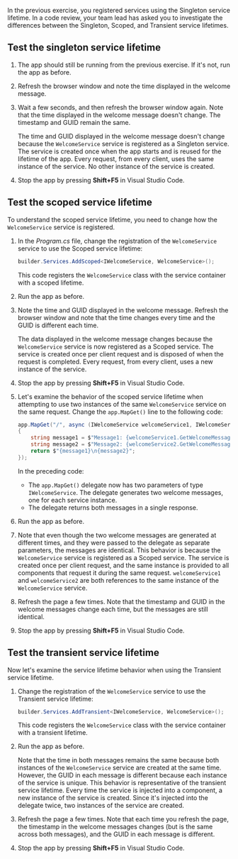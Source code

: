 In the previous exercise, you registered services using the Singleton service lifetime. In a code review, your team lead has asked you to investigate the differences between the Singleton, Scoped, and Transient service lifetimes.

## Test the singleton service lifetime

1. The app should still be running from the previous exercise. If it's not, run the app as before.
1. Refresh the browser window and note the time displayed in the welcome message.
1. Wait a few seconds, and then refresh the browser window again. Note that the time displayed in the welcome message doesn't change. The timestamp and GUID remain the same.

    The time and GUID displayed in the welcome message doesn't change because the `WelcomeService` service is registered as a Singleton service. The service is created once when the app starts and is reused for the lifetime of the app. Every request, from every client, uses the same instance of the service. No other instance of the service is created.

1. Stop the app by pressing **Shift+F5** in Visual Studio Code.

## Test the scoped service lifetime

To understand the scoped service lifetime, you need to change how the `WelcomeService` service is registered.

1. In the *Program.cs* file, change the registration of the `WelcomeService` service to use the Scoped service lifetime:

    ```csharp
    builder.Services.AddScoped<IWelcomeService, WelcomeService>();
    ```

    This code registers the `WelcomeService` class with the service container with a scoped lifetime.
1. Run the app as before.
1. Note the time and GUID displayed in the welcome message. Refresh the browser window and note that the time changes every time and the GUID is different each time.

    The data displayed in the welcome message changes because the `WelcomeService` service is now registered as a Scoped service. The service is created once per client request and is disposed of when the request is completed. Every request, from every client, uses a new instance of the service.

1. Stop the app by pressing **Shift+F5** in Visual Studio Code.

1. Let's examine the behavior of the scoped service lifetime when attempting to use two instances of the same `WelcomeService` service on the same request. Change the `app.MapGet()` line to the following code:

    ```csharp
    app.MapGet("/", async (IWelcomeService welcomeService1, IWelcomeService welcomeService2) => 
    {
        string message1 = $"Message1: {welcomeService1.GetWelcomeMessage()}";
        string message2 = $"Message2: {welcomeService2.GetWelcomeMessage()}";
        return $"{message1}\n{message2}";
    });
    ```

    In the preceding code:

    - The `app.MapGet()` delegate now has two parameters of type `IWelcomeService`. The delegate generates two welcome messages, one for each service instance.
    - The delegate returns both messages in a single response.

1. Run the app as before.
1. Note that even though the two welcome messages are generated at different times, and they were passed to the delegate as separate parameters, the messages are identical. This behavior is because the `WelcomeService` service is registered as a Scoped service. The service is created once per client request, and the same instance is provided to all components that request it during the same request. `welcomeService1` and `welcomeService2` are both references to the same instance of the `WelcomeService` service.
1. Refresh the page a few times. Note that the timestamp and GUID in the welcome messages change each time, but the messages are still identical.
1. Stop the app by pressing **Shift+F5** in Visual Studio Code.

## Test the transient service lifetime

Now let's examine the service lifetime behavior when using the Transient service lifetime.

1. Change the registration of the `WelcomeService` service to use the Transient service lifetime:

    ```csharp
    builder.Services.AddTransient<IWelcomeService, WelcomeService>();
    ```

    This code registers the `WelcomeService` class with the service container with a transient lifetime.

1. Run the app as before.

    Note that the time in both messages remains the same because both instances of the `WelcomeService` service are created at the same time. However, the GUID in each message is different because each instance of the service is unique. This behavior is representative of the transient service lifetime. Every time the service is injected into a component, a new instance of the service is created. Since it's injected into the delegate twice, two instances of the service are created.

1. Refresh the page a few times. Note that each time you refresh the page, the timestamp in the welcome messages changes (but is the same across both messages), and the GUID in each message is different.
1. Stop the app by pressing **Shift+F5** in Visual Studio Code.    
